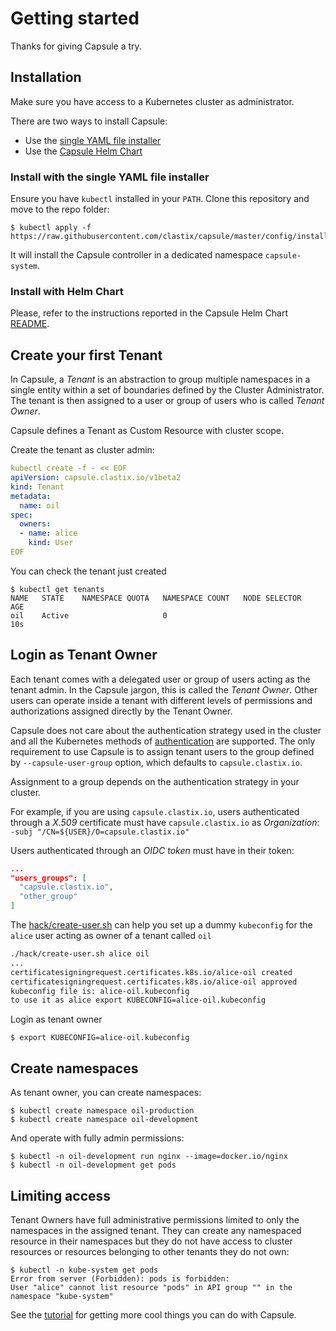 # Getting started

Thanks for giving Capsule a try.

## Installation

Make sure you have access to a Kubernetes cluster as administrator.

There are two ways to install Capsule:

* Use the [single YAML file installer](https://raw.githubusercontent.com/clastix/capsule/master/config/install.yaml)
* Use the [Capsule Helm Chart](https://github.com/projectcapsule/capsule/blob/master/charts/capsule/README.md)

### Install with the single YAML file installer

Ensure you have `kubectl` installed in your `PATH`. Clone this repository and move to the repo folder:

```
$ kubectl apply -f https://raw.githubusercontent.com/clastix/capsule/master/config/install.yaml
```

It will install the Capsule controller in a dedicated namespace `capsule-system`.

### Install with Helm Chart

Please, refer to the instructions reported in the Capsule Helm Chart [README](https://github.com/projectcapsule/capsule/blob/master/charts/capsule/README.md). 

## Create your first Tenant

In Capsule, a _Tenant_ is an abstraction to group multiple namespaces in a single entity within a set of boundaries defined by the Cluster Administrator. The tenant is then assigned to a user or group of users who is called _Tenant Owner_.

Capsule defines a Tenant as Custom Resource with cluster scope.

Create the tenant as cluster admin:

```yaml
kubectl create -f - << EOF
apiVersion: capsule.clastix.io/v1beta2
kind: Tenant
metadata:
  name: oil
spec:
  owners:
  - name: alice
    kind: User
EOF
```

You can check the tenant just created

```
$ kubectl get tenants
NAME   STATE    NAMESPACE QUOTA   NAMESPACE COUNT   NODE SELECTOR   AGE
oil    Active                     0                                 10s
```

## Login as Tenant Owner

Each tenant comes with a delegated user or group of users acting as the tenant admin. In the Capsule jargon, this is called the _Tenant Owner_. Other users can operate inside a tenant with different levels of permissions and authorizations assigned directly by the Tenant Owner.

Capsule does not care about the authentication strategy used in the cluster and all the Kubernetes methods of [authentication](https://kubernetes.io/docs/reference/access-authn-authz/authentication/) are supported. The only requirement to use Capsule is to assign tenant users to the group defined by `--capsule-user-group` option, which defaults to `capsule.clastix.io`.

Assignment to a group depends on the authentication strategy in your cluster.

For example, if you are using `capsule.clastix.io`, users authenticated through a _X.509_ certificate must have `capsule.clastix.io` as _Organization_: `-subj "/CN=${USER}/O=capsule.clastix.io"`

Users authenticated through an _OIDC token_ must have in their token:

```json
...
"users_groups": [
  "capsule.clastix.io",
  "other_group"
]
```

The [hack/create-user.sh](https://github.com/projectcapsule/capsule/blob/master/hack/create-user.sh) can help you set up a dummy `kubeconfig` for the `alice` user acting as owner of a tenant called `oil`

```bash
./hack/create-user.sh alice oil
...
certificatesigningrequest.certificates.k8s.io/alice-oil created
certificatesigningrequest.certificates.k8s.io/alice-oil approved
kubeconfig file is: alice-oil.kubeconfig
to use it as alice export KUBECONFIG=alice-oil.kubeconfig
```

Login as tenant owner

```
$ export KUBECONFIG=alice-oil.kubeconfig
```

## Create namespaces

As tenant owner, you can create namespaces:

```
$ kubectl create namespace oil-production
$ kubectl create namespace oil-development
```

And operate with fully admin permissions:

```
$ kubectl -n oil-development run nginx --image=docker.io/nginx 
$ kubectl -n oil-development get pods
```

## Limiting access

Tenant Owners have full administrative permissions limited to only the namespaces in the assigned tenant. They can create any namespaced resource in their namespaces but they do not have access to cluster resources or resources belonging to other tenants they do not own:

```
$ kubectl -n kube-system get pods
Error from server (Forbidden): pods is forbidden:
User "alice" cannot list resource "pods" in API group "" in the namespace "kube-system"
```

See the [tutorial](tutorial.d) for getting more cool things you can do with Capsule.
